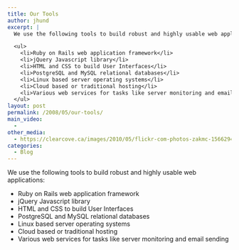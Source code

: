 ```yaml
---
title: Our Tools
author: jhund
excerpt: |
  We use the following tools to build robust and highly usable web applications:

  <ul>
  	<li>Ruby on Rails web application framework</li>
  	<li>jQuery Javascript library</li>
  	<li>HTML and CSS to build User Interfaces</li>
  	<li>PostgreSQL and MySQL relational databases</li>
  	<li>Linux based server operating systems</li>
  	<li>Cloud based or traditional hosting</li>
  	<li>Various web services for tasks like server monitoring and email sending</li>
  </ul>
layout: post
permalink: /2008/05/our-tools/
main_video:
  -
other_media:
  - https://clearcove.ca/images/2010/05/flickr-com-photos-zakmc-15662945271.jpg
categories:
  - Blog
---
```

We use the following tools to build robust and highly usable web applications:

  * Ruby on Rails web application framework
  * jQuery Javascript library
  * HTML and CSS to build User Interfaces
  * PostgreSQL and MySQL relational databases
  * Linux based server operating systems
  * Cloud based or traditional hosting
  * Various web services for tasks like server monitoring and email sending
